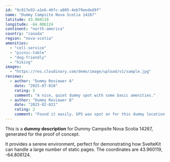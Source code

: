 ```yaml
---
id: "9c817e92-a1e6-46fc-a005-4eb79eeded9f"
name: "Dummy Campsite Nova Scotia 14267"
latitude: 43.960119
longitude: -64.806124
continent: "north-america"
country: "canada"
region: "nova-scotia"
amenities:
  - "cell-service"
  - "picnic-table"
  - "dog-friendly"
  - "hiking"
images:
  - "https://res.cloudinary.com/demo/image/upload/v1/sample.jpg"
reviews:
  - author: "Dummy Reviewer A"
    date: "2025-07-010"
    rating: 5
    comment: "A nice, quiet dummy spot with some basic amenities."
  - author: "Dummy Reviewer B"
    date: "2025-02-021"
    rating: 2
    comment: "Found it easily. GPS was spot on for this dummy location."
---
```


This is a **dummy description** for Dummy Campsite Nova Scotia 14267, generated for the proof of concept.

It provides a serene environment, perfect for demonstrating how SvelteKit can handle a large number of static pages. The coordinates are 43.960119, -64.806124.
